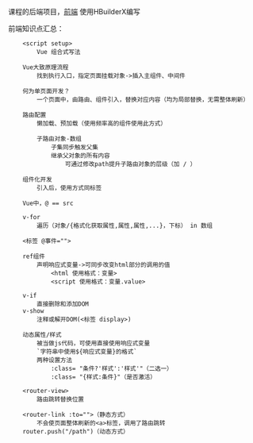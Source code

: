 课程的后端项目，[前端](https://github.com/OrkinPrime/VueBaking_front) 使用HBuilderX编写

前端知识点汇总：

        <script setup>
            Vue 组合式写法
    
        Vue大致原理流程
            找到执行入口，指定页面挂载对象->插入主组件、中间件
    
        何为单页面开发？    
            一个页面中，由路由、组件引入，替换对应内容（均为局部替换，无需整体刷新）
    
        路由配置
            懒加载、预加载（使用频率高的组件使用此方式）
            
            子路由对象-数组
                子集同步触发父集
                继承父对象的所有内容
                    可通过修改path提升子路由对象的层级（加 / ）
                
        组件化开发
            引入后，使用方式同标签
    
        Vue中，@ == src
    
        v-for
            遍历（对象/{格式化获取属性,属性,属性,...}，下标） in 数组
        
        <标签 @事件="">
    
        ref组件
            声明响应式变量->可同步改变html部分的调用的值
                <html 使用格式：变量>
                <script 使用格式：变量.value>
    
        v-if
            直接删除和添加DOM
        v-show
            注释或解开DOM(<标签 display>)
    
        动态属性/样式
            被当做js代码，可使用直接使用响应式变量
            `字符串中使用${响应式变量}的格式`
            两种设置方法
                :class= "条件?'样式':'样式'"（二选一）
                :class= "{样式:条件}"（是否激活）
    
        <router-view>
            路由跳转替换位置

        <router-link :to="">（静态方式）
            不会使页面整体刷新的<a>标签，调用了路由跳转
        router.push("/path")（动态方式）
